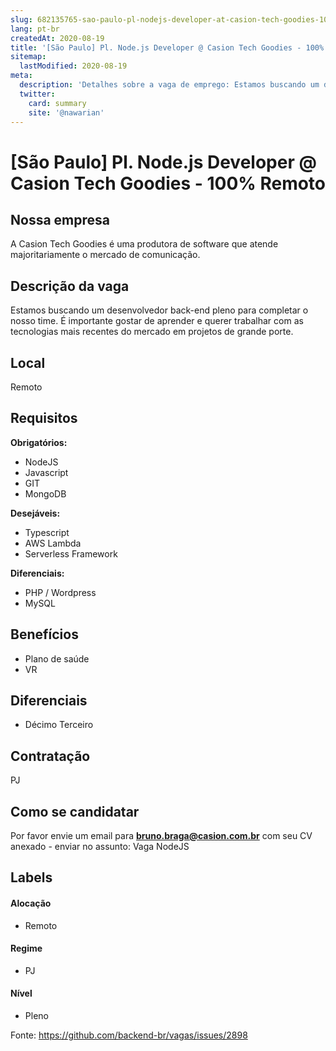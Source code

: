 ```yaml
---
slug: 682135765-sao-paulo-pl-nodejs-developer-at-casion-tech-goodies-100-remoto
lang: pt-br
createdAt: 2020-08-19
title: '[São Paulo] Pl. Node.js Developer @ Casion Tech Goodies - 100% Remoto - Vaga de Emprego'
sitemap:
  lastModified: 2020-08-19
meta:
  description: 'Detalhes sobre a vaga de emprego: Estamos buscando um desenvolvedor back-end pleno para completar o nosso time. É importante gostar de aprender e querer trabalhar com as tecnologias mais recentes do mercado em projetos de grande porte.'
  twitter:
    card: summary
    site: '@nawarian'
---
```


# [São Paulo] Pl. Node.js Developer @ Casion Tech Goodies - 100% Remoto

## Nossa empresa

A Casion Tech Goodies é uma produtora de software que atende majoritariamente o mercado de comunicação.

## Descrição da vaga

Estamos buscando um desenvolvedor back-end pleno para completar o nosso time. É importante gostar de aprender e querer trabalhar com as tecnologias mais recentes do mercado em projetos de grande porte.

## Local

Remoto

## Requisitos

**Obrigatórios:**
- NodeJS
- Javascript
- GIT
- MongoDB

**Desejáveis:**
- Typescript
- AWS Lambda
- Serverless Framework

**Diferenciais:**
- PHP / Wordpress
- MySQL

## Benefícios

- Plano de saúde
- VR 

## Diferenciais

- Décimo Terceiro

## Contratação

PJ

## Como se candidatar

Por favor envie um email para **bruno.braga@casion.com.br** com seu CV anexado - enviar no assunto: Vaga NodeJS

## Labels

#### Alocação
- Remoto

#### Regime
- PJ

#### Nível
- Pleno



Fonte: https://github.com/backend-br/vagas/issues/2898